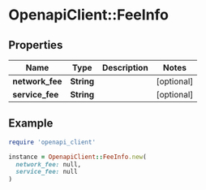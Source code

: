 # OpenapiClient::FeeInfo

## Properties

| Name | Type | Description | Notes |
| ---- | ---- | ----------- | ----- |
| **network_fee** | **String** |  | [optional] |
| **service_fee** | **String** |  | [optional] |

## Example

```ruby
require 'openapi_client'

instance = OpenapiClient::FeeInfo.new(
  network_fee: null,
  service_fee: null
)
```


